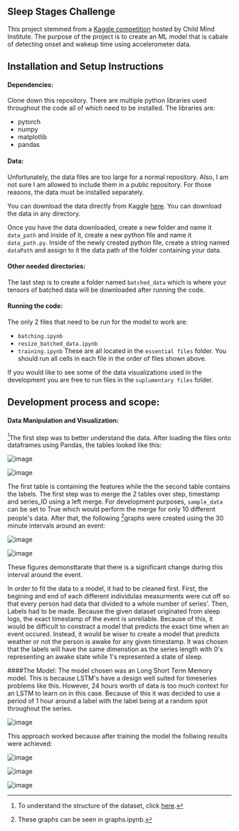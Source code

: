 ## Sleep Stages Challenge

This project stemmed from a [Kaggle competition](https://www.kaggle.com/competitions/child-mind-institute-detect-sleep-states/) hosted by Child Mind Institute.
The purpose of the project is to create an ML model that is cabale of detecting onset and wakeup time using accelerometer data.

## Installation and Setup Instructions

#### Dependencies:  

Clone down this repository. There are multiple python libraries used throughout the code all of which need to be installed.
The libraries are:
- pytorch
- numpy
- matplotlib
- pandas

#### Data: 
Unfortunately, the data files are too large for a normal repository. Also, I am not sure I am allowed to include them in a public repository. For those reasons, the data must be installed separately. 

You can download the data directly from Kaggle [here](https://www.kaggle.com/competitions/child-mind-institute-detect-sleep-states/data/). You can download the data in any directory.

Once you have the data downloaded, create a new folder and name it `data_path` and inside of it, create a new python file and name it `data_path.py`. Inside of the newly created python file, create a string named `dataPath` and assign to it the data path of the folder containing your data.

#### Other needed directories:
The last step is to create a folder named `batched_data` which is where your tensors of batched data will be downloaded after running the code.

#### Running the code:
The only 2 files that need to be run for the model to work are:
- `batching.ipynb`
- `resize_batched_data.ipynb`
- `training.ipynb`
These are all located in the `essential files` folder. You should run all cells in each file in the order of files shown above.

If you would like to see some of the data visualizations used in the development you are free to run files in the `suplumentary files` folder.

## Development process and scope:

#### Data Manipulation and Visualization:
[^1]The first step was to better understand the data. After loading the files onto dataframes using Pandas, the tables looked like this:

![image](https://github.com/yotamfre/Sleep-Stage-Challenge/assets/66326758/d4569511-239e-48d8-8972-7a51d022a101)

![image](https://github.com/yotamfre/Sleep-Stage-Challenge/assets/66326758/97b9b2d6-98b4-436d-8d2a-f17eec4e7278)

The first table is containing the features while the the second table contains the labels. The first step was to merge the 2 tables over step, timestamp and series_ID using a left merge. For development purposes, `sample_data` can be set to True which would perform the merge for only 10 different people's data.
After that, the following [^2]graphs were created using the 30 minute intervals around an event:

![image](https://github.com/yotamfre/Sleep-Stage-Challenge/assets/66326758/6b13e515-1a1b-41ef-8245-da7060bcd6e2)

![image](https://github.com/yotamfre/Sleep-Stage-Challenge/assets/66326758/171a5628-91dd-4d15-9048-d6c23fdb7e7d)

These figures demonsttarate that there is a significant change during this interval around the event.

In order to fit the data to a model, it had to be cleaned first. First, the begining and end of each different individulas measurments were cut off so that every person had data that divided to a whole number of series'. Then, Labels had to be made. Because the given dataset originated from sleep logs, the exact timestamp of the event is unreliable. Because of this, it would be difficult to constract a model that predicts the exact time when an event occured. Instead, it would be wiser to create a model that predicts weather or not the person is awake for any given timestamp. It was chosen that the labels will have the same dimenstion as the series length with 0's representing an awake state while 1's represented a state of sleep.

####The Model:
The model chosen was an Long Short Term Memory model. This is because LSTM's have a design well suited for timeseries problems like this. However, 24 hours worth of data is too much context for an LSTM to learn on in this case. Because of this it was decided to use a period of 1 hour around a label with the label being at a random spot throughout the series.

![image](https://github.com/yotamfre/Sleep-Stage-Challenge/assets/66326758/daad0cde-deda-43a5-88ca-80454f47e84b)

This approach worked because after training the model the follwing results were achieved:

![image](https://github.com/yotamfre/Sleep-Stage-Challenge/assets/66326758/01531a66-ebe0-4741-ac30-bab7fdd81d41)

![image](https://github.com/yotamfre/Sleep-Stage-Challenge/assets/66326758/cccbf7ec-3a45-4166-83f8-d6f73417bfe7)

![image](https://github.com/yotamfre/Sleep-Stage-Challenge/assets/66326758/8453be11-6b06-4250-b5dc-db19f708927c)

[^1]: To understand the structure of the dataset, click [here](https://www.kaggle.com/competitions/child-mind-institute-detect-sleep-states/data/).
[^2]: These graphs can be seen in graphs.ipynb. 
